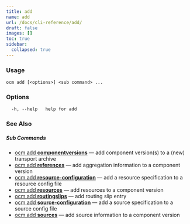 ```yaml
---
title: add
name: add
url: /docs/cli-reference/add/
draft: false
images: []
toc: true
sidebar:
  collapsed: true
---
```

### Usage

```
ocm add [<options>] <sub command> ...
```

### Options

```
  -h, --help   help for add
```

### See Also



##### Sub Commands

* [ocm add <b>componentversions</b>](/docs/cli-reference/add/componentversions/)	 &mdash; add component version(s) to a (new) transport archive
* [ocm add <b>references</b>](/docs/cli-reference/add/references/)	 &mdash; add aggregation information to a component version
* [ocm add <b>resource-configuration</b>](/docs/cli-reference/add/resource-configuration/)	 &mdash; add a resource specification to a resource config file
* [ocm add <b>resources</b>](/docs/cli-reference/add/resources/)	 &mdash; add resources to a component version
* [ocm add <b>routingslips</b>](/docs/cli-reference/add/routingslips/)	 &mdash; add routing slip entry
* [ocm add <b>source-configuration</b>](/docs/cli-reference/add/source-configuration/)	 &mdash; add a source specification to a source config file
* [ocm add <b>sources</b>](/docs/cli-reference/add/sources/)	 &mdash; add source information to a component version

